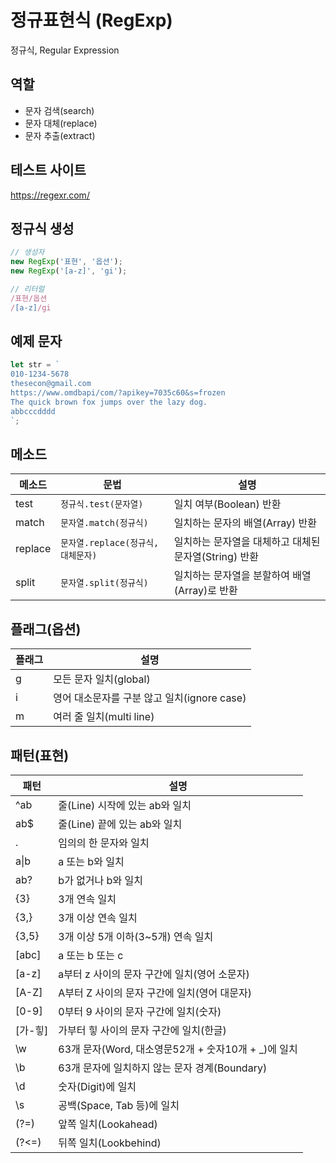 # 정규표현식 (RegExp)

정규식, Regular Expression

## 역할

- 문자 검색(search)
- 문자 대체(replace)
- 문자 추출(extract)

## 테스트 사이트

https://regexr.com/

## 정규식 생성

```js
// 생성자
new RegExp('표현', '옵션');
new RegExp('[a-z]', 'gi');

// 리터럴
/표현/옵션
/[a-z]/gi
```

## 예제 문자

```js
let str = `
010-1234-5678
thesecon@gmail.com
https://www.omdbapi/com/?apikey=7035c60&s=frozen
The quick brown fox jumps over the lazy dog.
abbcccdddd
`;
```

## 메소드

| 메소드  | 문법                               | 설명                                                  |
| ------- | ---------------------------------- | ----------------------------------------------------- |
| test    | `정규식.test(문자열)`              | 일치 여부(Boolean) 반환                               |
| match   | `문자열.match(정규식) `            | 일치하는 문자의 배열(Array) 반환                      |
| replace | `문자열.replace(정규식, 대체문자)` | 일치하는 문자열을 대체하고 대체된 문자열(String) 반환 |
| split   | `문자열.split(정규식)`             | 일치하는 문자열을 분할하여 배열(Array)로 반환         |

## 플래그(옵션)

| 플래그 | 설명                                        |
| ------ | ------------------------------------------- |
| g      | 모든 문자 일치(global)                      |
| i      | 영어 대소문자를 구분 않고 일치(ignore case) |
| m      | 여러 줄 일치(multi line)                    |

## 패턴(표현)

| 패턴    | 설명                                                 |
| ------- | ---------------------------------------------------- |
| ^ab     | 줄(Line) 시작에 있는 ab와 일치                       |
| ab$     | 줄(Line) 끝에 있는 ab와 일치                         |
| .       | 임의의 한 문자와 일치                                |
| a\|b    | a 또는 b와 일치                                      |
| ab?     | b가 없거나 b와 일치                                  |
| {3}     | 3개 연속 일치                                        |
| {3,}    | 3개 이상 연속 일치                                   |
| {3,5}   | 3개 이상 5개 이하(3~5개) 연속 일치                   |
| [abc]   | a 또는 b 또는 c                                      |
| [a-z]   | a부터 z 사이의 문자 구간에 일치(영어 소문자)         |
| [A-Z]   | A부터 Z 사이의 문자 구간에 일치(영어 대문자)         |
| [0-9]   | 0부터 9 사이의 문자 구간에 일치(숫자)                |
| [가-힣] | 가부터 힣 사이의 문자 구간에 일치(한글)              |
| \w      | 63개 문자(Word, 대소영문52개 + 숫자10개 + \_)에 일치 |
| \b      | 63개 문자에 일치하지 않는 문자 경계(Boundary)        |
| \d      | 숫자(Digit)에 일치                                   |
| \s      | 공백(Space, Tab 등)에 일치                           |
| (?=)    | 앞쪽 일치(Lookahead)                                 |
| (?<=)   | 뒤쪽 일치(Lookbehind)                                |
